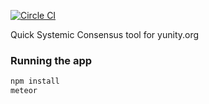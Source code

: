 [![Circle CI](https://circleci.com/gh/meteor/todos.svg?style=svg)](https://circleci.com/gh/meteor/todos)

Quick Systemic Consensus tool for yunity.org

### Running the app

```bash
npm install
meteor
```
